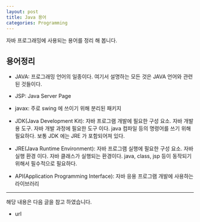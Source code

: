 ```yaml
---
layout: post
title: Java 용어 
categories: Programming
---
```


자바 프로그래밍에 사용되는 용어를 정리 해 봅니다.

## 용어정리
* JAVA: 프로그래밍 언어의 일종이다. 여기서 설명하는 모든 것은 JAVA 언어와 관련된 것들이다.
* JSP: Java Server Page
* javax: 주로 swing 에 쓰이기 위해 분리된 패키지

* JDK(Java Development Kit): 자바 프로그램 개발에 필요한 구성 요소. 자바 개발용 도구. 자바 개발 과정에 필요한 도구 이다. java 컴파일 등의 명령어를 쓰기 위해 필요하다. 보통 JDK 에는 JRE 가 포함되어져 있다.
* JRE(Java Runtime Environment): 자바 프로그램 실행에 필요한 구성 요소. 자바 실행 환경 이다. 자바 클래스가 실행되는 환경이다. java, class, jsp 등이 동작되기 위해서 필수적으로 필요하다. 
* API(Application Programming Interface): 자바 응용 프로그램 개발에 사용하는 라이브러리


----
해당 내용은 다음 글을 참고 하였습니다.
- url
